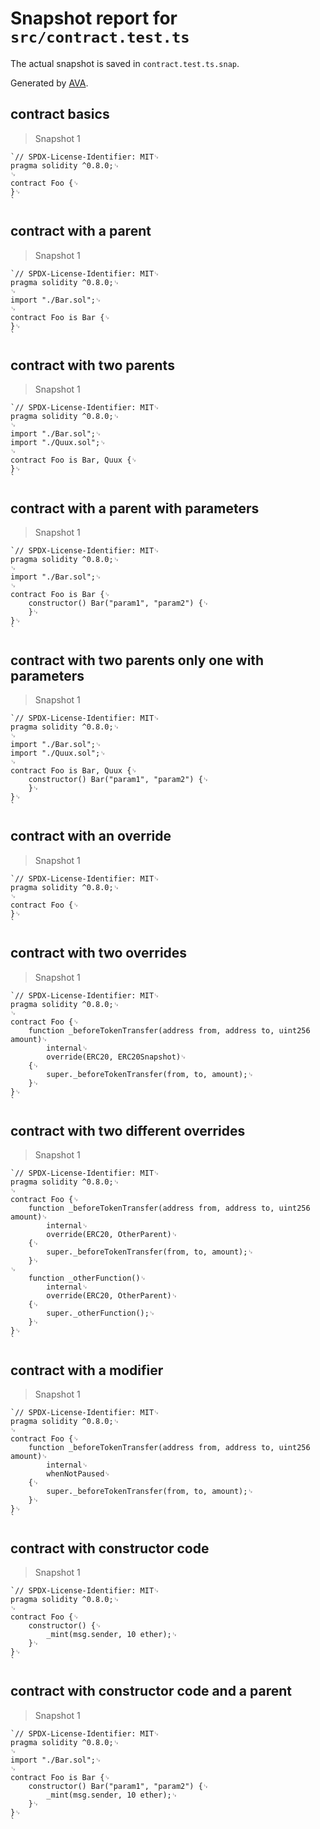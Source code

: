 # Snapshot report for `src/contract.test.ts`

The actual snapshot is saved in `contract.test.ts.snap`.

Generated by [AVA](https://avajs.dev).

## contract basics

> Snapshot 1

    `// SPDX-License-Identifier: MIT␊
    pragma solidity ^0.8.0;␊
    ␊
    contract Foo {␊
    }␊
    `

## contract with a parent

> Snapshot 1

    `// SPDX-License-Identifier: MIT␊
    pragma solidity ^0.8.0;␊
    ␊
    import "./Bar.sol";␊
    ␊
    contract Foo is Bar {␊
    }␊
    `

## contract with two parents

> Snapshot 1

    `// SPDX-License-Identifier: MIT␊
    pragma solidity ^0.8.0;␊
    ␊
    import "./Bar.sol";␊
    import "./Quux.sol";␊
    ␊
    contract Foo is Bar, Quux {␊
    }␊
    `

## contract with a parent with parameters

> Snapshot 1

    `// SPDX-License-Identifier: MIT␊
    pragma solidity ^0.8.0;␊
    ␊
    import "./Bar.sol";␊
    ␊
    contract Foo is Bar {␊
        constructor() Bar("param1", "param2") {␊
        }␊
    }␊
    `

## contract with two parents only one with parameters

> Snapshot 1

    `// SPDX-License-Identifier: MIT␊
    pragma solidity ^0.8.0;␊
    ␊
    import "./Bar.sol";␊
    import "./Quux.sol";␊
    ␊
    contract Foo is Bar, Quux {␊
        constructor() Bar("param1", "param2") {␊
        }␊
    }␊
    `

## contract with an override

> Snapshot 1

    `// SPDX-License-Identifier: MIT␊
    pragma solidity ^0.8.0;␊
    ␊
    contract Foo {␊
    }␊
    `

## contract with two overrides

> Snapshot 1

    `// SPDX-License-Identifier: MIT␊
    pragma solidity ^0.8.0;␊
    ␊
    contract Foo {␊
        function _beforeTokenTransfer(address from, address to, uint256 amount)␊
            internal␊
            override(ERC20, ERC20Snapshot)␊
        {␊
            super._beforeTokenTransfer(from, to, amount);␊
        }␊
    }␊
    `

## contract with two different overrides

> Snapshot 1

    `// SPDX-License-Identifier: MIT␊
    pragma solidity ^0.8.0;␊
    ␊
    contract Foo {␊
        function _beforeTokenTransfer(address from, address to, uint256 amount)␊
            internal␊
            override(ERC20, OtherParent)␊
        {␊
            super._beforeTokenTransfer(from, to, amount);␊
        }␊
    ␊
        function _otherFunction()␊
            internal␊
            override(ERC20, OtherParent)␊
        {␊
            super._otherFunction();␊
        }␊
    }␊
    `

## contract with a modifier

> Snapshot 1

    `// SPDX-License-Identifier: MIT␊
    pragma solidity ^0.8.0;␊
    ␊
    contract Foo {␊
        function _beforeTokenTransfer(address from, address to, uint256 amount)␊
            internal␊
            whenNotPaused␊
        {␊
            super._beforeTokenTransfer(from, to, amount);␊
        }␊
    }␊
    `

## contract with constructor code

> Snapshot 1

    `// SPDX-License-Identifier: MIT␊
    pragma solidity ^0.8.0;␊
    ␊
    contract Foo {␊
        constructor() {␊
            _mint(msg.sender, 10 ether);␊
        }␊
    }␊
    `

## contract with constructor code and a parent

> Snapshot 1

    `// SPDX-License-Identifier: MIT␊
    pragma solidity ^0.8.0;␊
    ␊
    import "./Bar.sol";␊
    ␊
    contract Foo is Bar {␊
        constructor() Bar("param1", "param2") {␊
            _mint(msg.sender, 10 ether);␊
        }␊
    }␊
    `
